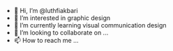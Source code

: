 - 👋 Hi, I’m @luthfiakbari
- 👀 I’m interested in graphic design
- 🌱 I’m currently learning visual communication design
- 💞️ I’m looking to collaborate on ...
- 📫 How to reach me ...

<!---
luthfiakbari/luthfiakbari is a ✨ special ✨ repository because its `README.md` (this file) appears on your GitHub profile.
You can click the Preview link to take a look at your changes.
--->
